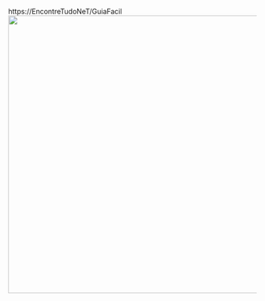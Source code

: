 https://EncontreTudoNeT/GuiaFacil
<img width="850" height="564" class=" lazyloaded" alt="" data-src="https://novoestudiobsb.com.br/wp-content/uploads/2017/02/adesivo-projecao-gif-web_2.gif" data-srcset="" data-sizes="(max-width: 850px) 100vw, 850px" sizes="(max-width: 850px) 100vw, 850px" src="https://novoestudiobsb.com.br/wp-content/uploads/2017/02/adesivo-projecao-gif-web_2.gif">
